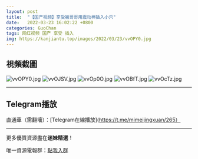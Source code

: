 ```yaml
---
layout: post
title:  "【国产视频】享受被哥哥用震动棒插入小穴"
date:   2022-03-23 16:02:22 +0800
categories: GuoChan
tags: 网红视频 国产 享受 插入
img: https://kanjiantu.top/images/2022/03/23/vvOPY0.jpg
---
```



## 視頻截圖

![vvOPY0.jpg](https://kanjiantu.top/images/2022/03/23/vvOPY0.jpg)
![vvOJSV.jpg](https://kanjiantu.top/images/2022/03/23/vvOJSV.jpg)
![vvOp0O.jpg](https://kanjiantu.top/images/2022/03/23/vvOp0O.jpg)
![vvOBfT.jpg](https://kanjiantu.top/images/2022/03/23/vvOBfT.jpg)
![vvOcTz.jpg](https://kanjiantu.top/images/2022/03/23/vvOcTz.jpg)

* * *
## Telegram播放

直通車（需翻墻）：[Telegram在線播放](https://t.me/mimeijingxuan/265）

* * *
更多優質資源盡在**迷妹精選**！

唯一資源電報群：[點我入群](https://t.me/mimeijingxuan)


